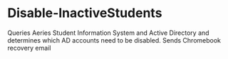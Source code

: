 # Disable-InactiveStudents

Queries Aeries Student Information System and Active Directory and determines which AD accounts need to be disabled.
Sends Chromebook recovery email
